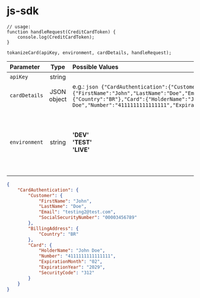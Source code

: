 # js-sdk

```
// usage:
function handleRequest(CreditCardToken) {
    console.log(CreditCardToken);
}

tokanizeCard(apiKey, environment, cardDetails, handleRequest);
```

| Parameter         | Type      | Possible Values                       | Description               |
| :---              | :---:     | :---                                  | :---                      |
| `apiKey`          | string    |                                       | API key previously obtained from S2P server |
| `cardDetails`     | JSON object | e.g.: ```json {"CardAuthentication":{"Customer":{"FirstName":"John","LastName":"Doe","Email":"testing2@test.com","SocialSecurityNumber":"00003456789"},"BillingAddress":{"Country":"BR"},"Card":{"HolderName":"John Doe","Number":"4111111111111111","ExpirationMonth":"02","ExpirationYear":"2029","SecurityCode":"312"}}}``` | card authentication details in JSON format |
| `environment`     | string    | **'DEV'**<br />**'TEST'**<br />**'LIVE'** | select the environment <br /><ul><li>DEV <br />`http://localhost/v1/card/authenticate`</li><li>TEST <br />`https://securetest.smart2pay.com/v1/card/authenticate`</li><li>LIVE <br />`https://secure.smart2pay.com/v1/card/authenticate`</li></ul>    |


```json
{
    "CardAuthentication": {
        "Customer": {
            "FirstName": "John",
            "LastName": "Doe",
            "Email": "testing2@test.com",
            "SocialSecurityNumber": "00003456789"
        },
        "BillingAddress": {
            "Country": "BR"
        },
        "Card": {
            "HolderName": "John Doe",
            "Number": "4111111111111111",
            "ExpirationMonth": "02",
            "ExpirationYear": "2029",
            "SecurityCode": "312"
        }
    }
}
```